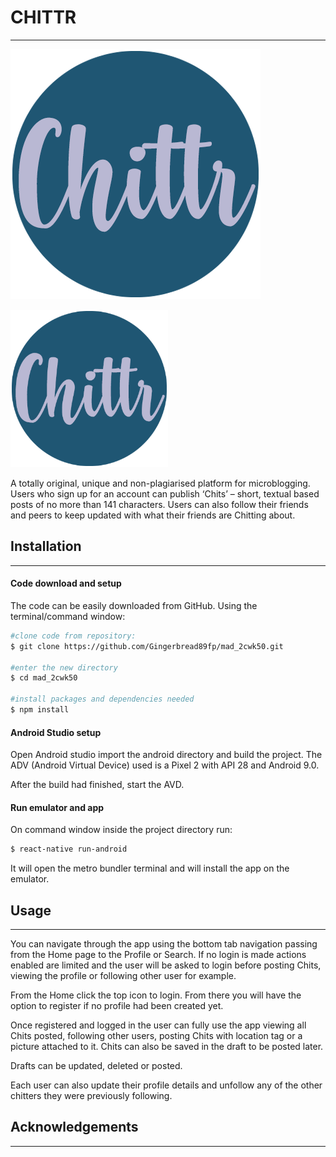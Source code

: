 # CHITTR
---
![Image](https://github.com/Gingerbread89fp/mad_2cwk50/blob/master/assets/images/appLogo.png)

<img src='https://github.com/Gingerbread89fp/mad_2cwk50/blob/master/assets/images/appLogo.png' width=50%/>

A totally original, unique and non-plagiarised platform for microblogging. Users who sign up for an account can publish ‘Chits’ – short, textual based posts of no more than 141 characters. Users can also follow their friends and peers to keep updated with what their friends are Chitting about.

## Installation
---

#### Code download and setup

The code can be easily downloaded from GitHub.
Using the terminal/command window:

```bash
#clone code from repository:
$ git clone https://github.com/Gingerbread89fp/mad_2cwk50.git

#enter the new directory
$ cd mad_2cwk50

#install packages and dependencies needed
$ npm install
```

#### Android Studio setup

Open Android studio import the android directory and build the project.
The ADV (Android Virtual Device) used is a Pixel 2 with API 28 and Android 9.0.

After the build had finished, start the AVD.

#### Run emulator and app

On command window inside the project directory run:

```bash
$ react-native run-android
```
It will open the metro bundler terminal and will install the app on the emulator.

## Usage
---

You can navigate through the app using the bottom tab navigation passing from the Home page to the Profile or Search.
If no login is made actions enabled are limited and the user will be asked to login before posting Chits, viewing the profile or following other user for example.

From the Home click the top icon to login. From there you will have the option to register if no profile had been created yet.

Once registered and logged in the user can fully use the app viewing all Chits posted, following other users, posting Chits with location tag or a picture attached to it. Chits can also be saved in the draft to be posted later.

Drafts can be updated, deleted or posted.

Each user can also update their profile details and unfollow any of the other chitters they were previously following.

## Acknowledgements
---
